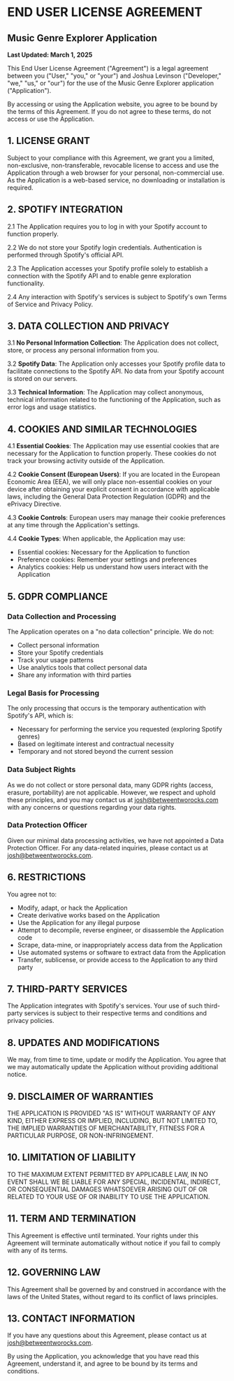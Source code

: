 # END USER LICENSE AGREEMENT

## Music Genre Explorer Application

**Last Updated: March 1, 2025**

This End User License Agreement ("Agreement") is a legal agreement between you ("User," "you," or "your") and Joshua Levinson ("Developer," "we," "us," or "our") for the use of the Music Genre Explorer application ("Application").

By accessing or using the Application website, you agree to be bound by the terms of this Agreement. If you do not agree to these terms, do not access or use the Application.

## 1. LICENSE GRANT

Subject to your compliance with this Agreement, we grant you a limited, non-exclusive, non-transferable, revocable license to access and use the Application through a web browser for your personal, non-commercial use. As the Application is a web-based service, no downloading or installation is required.

## 2. SPOTIFY INTEGRATION

2.1 The Application requires you to log in with your Spotify account to function properly.

2.2 We do not store your Spotify login credentials. Authentication is performed through Spotify's official API.

2.3 The Application accesses your Spotify profile solely to establish a connection with the Spotify API and to enable genre exploration functionality.

2.4 Any interaction with Spotify's services is subject to Spotify's own Terms of Service and Privacy Policy.

## 3. DATA COLLECTION AND PRIVACY

3.1 **No Personal Information Collection**: The Application does not collect, store, or process any personal information from you.

3.2 **Spotify Data**: The Application only accesses your Spotify profile data to facilitate connections to the Spotify API. No data from your Spotify account is stored on our servers.

3.3 **Technical Information**: The Application may collect anonymous, technical information related to the functioning of the Application, such as error logs and usage statistics.

## 4. COOKIES AND SIMILAR TECHNOLOGIES

4.1 **Essential Cookies**: The Application may use essential cookies that are necessary for the Application to function properly. These cookies do not track your browsing activity outside of the Application.

4.2 **Cookie Consent (European Users)**: If you are located in the European Economic Area (EEA), we will only place non-essential cookies on your device after obtaining your explicit consent in accordance with applicable laws, including the General Data Protection Regulation (GDPR) and the ePrivacy Directive.

4.3 **Cookie Controls**: European users may manage their cookie preferences at any time through the Application's settings.

4.4 **Cookie Types**: When applicable, the Application may use:

- Essential cookies: Necessary for the Application to function
- Preference cookies: Remember your settings and preferences
- Analytics cookies: Help us understand how users interact with the Application

## 5. GDPR COMPLIANCE

### Data Collection and Processing

The Application operates on a "no data collection" principle. We do not:

- Collect personal information
- Store your Spotify credentials
- Track your usage patterns
- Use analytics tools that collect personal data
- Share any information with third parties

### Legal Basis for Processing

The only processing that occurs is the temporary authentication with Spotify's API, which is:

- Necessary for performing the service you requested (exploring Spotify genres)
- Based on legitimate interest and contractual necessity
- Temporary and not stored beyond the current session

### Data Subject Rights

As we do not collect or store personal data, many GDPR rights (access, erasure, portability) are not applicable. However, we respect and uphold these principles, and you may contact us at josh@betweentworocks.com with any concerns or questions regarding your data rights.

### Data Protection Officer

Given our minimal data processing activities, we have not appointed a Data Protection Officer. For any data-related inquiries, please contact us at josh@betweentworocks.com.

## 6. RESTRICTIONS

You agree not to:

- Modify, adapt, or hack the Application
- Create derivative works based on the Application
- Use the Application for any illegal purpose
- Attempt to decompile, reverse engineer, or disassemble the Application code
- Scrape, data-mine, or inappropriately access data from the Application
- Use automated systems or software to extract data from the Application
- Transfer, sublicense, or provide access to the Application to any third party

## 7. THIRD-PARTY SERVICES

The Application integrates with Spotify's services. Your use of such third-party services is subject to their respective terms and conditions and privacy policies.

## 8. UPDATES AND MODIFICATIONS

We may, from time to time, update or modify the Application. You agree that we may automatically update the Application without providing additional notice.

## 9. DISCLAIMER OF WARRANTIES

THE APPLICATION IS PROVIDED "AS IS" WITHOUT WARRANTY OF ANY KIND, EITHER EXPRESS OR IMPLIED, INCLUDING, BUT NOT LIMITED TO, THE IMPLIED WARRANTIES OF MERCHANTABILITY, FITNESS FOR A PARTICULAR PURPOSE, OR NON-INFRINGEMENT.

## 10. LIMITATION OF LIABILITY

TO THE MAXIMUM EXTENT PERMITTED BY APPLICABLE LAW, IN NO EVENT SHALL WE BE LIABLE FOR ANY SPECIAL, INCIDENTAL, INDIRECT, OR CONSEQUENTIAL DAMAGES WHATSOEVER ARISING OUT OF OR RELATED TO YOUR USE OF OR INABILITY TO USE THE APPLICATION.

## 11. TERM AND TERMINATION

This Agreement is effective until terminated. Your rights under this Agreement will terminate automatically without notice if you fail to comply with any of its terms.

## 12. GOVERNING LAW

This Agreement shall be governed by and construed in accordance with the laws of the United States, without regard to its conflict of laws principles.

## 13. CONTACT INFORMATION

If you have any questions about this Agreement, please contact us at josh@betweentworocks.com.

By using the Application, you acknowledge that you have read this Agreement, understand it, and agree to be bound by its terms and conditions.
